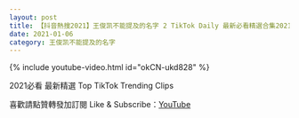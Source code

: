 ```yaml
---
layout: post
title: 【抖音熱搜2021】王俊凯不能提及的名字 2 TikTok Daily 最新必看精選合集2021 01 06
date: 2021-01-06
category: 王俊凯不能提及的名字
---
```


{% include youtube-video.html id="okCN-ukd828" %}

2021必看 最新精選 Top TikTok Trending Clips

喜歡請點贊轉發加訂閱 Like & Subscribe：[YouTube](https://www.youtube.com/channel/UCAoR7VcanIPd04uEq_GIylA/videos)

